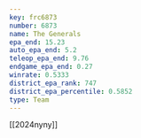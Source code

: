 ```yaml
---
key: frc6873
number: 6873
name: The Generals
epa_end: 15.23
auto_epa_end: 5.2
teleop_epa_end: 9.76
endgame_epa_end: 0.27
winrate: 0.5333
district_epa_rank: 747
district_epa_percentile: 0.5852
type: Team
---
```

[[2024nyny]]
